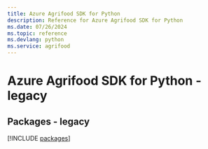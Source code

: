 ```yaml
---
title: Azure Agrifood SDK for Python
description: Reference for Azure Agrifood SDK for Python
ms.date: 07/26/2024
ms.topic: reference
ms.devlang: python
ms.service: agrifood
---
```

# Azure Agrifood SDK for Python - legacy
## Packages - legacy
[!INCLUDE [packages](agrifood-index.md)]